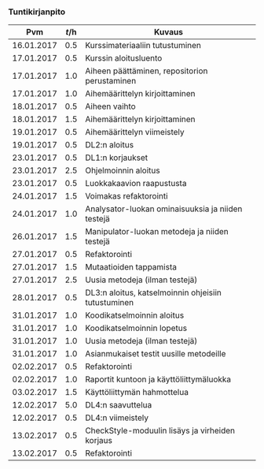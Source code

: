 ### Tuntikirjanpito
Pvm | *t*/h | Kuvaus
--------------- | ----- | ------
16.01.2017 | 0.5 | Kurssimateriaaliin tutustuminen
17.01.2017 | 0.5 | Kurssin aloitusluento
17.01.2017 | 1.0 | Aiheen päättäminen, repositorion perustaminen
17.01.2017 | 1.0 | Aihemäärittelyn kirjoittaminen
18.01.2017 | 0.5 | Aiheen vaihto
18.01.2017 | 1.5 | Aihemäärittelyn kirjoittaminen
19.01.2017 | 0.5 | Aihemäärittelyn viimeistely
19.01.2017 | 0.5 | DL2:n aloitus
23.01.2017 | 0.5 | DL1:n korjaukset
23.01.2017 | 2.5 | Ohjelmoinnin aloitus
23.01.2017 | 0.5 | Luokkakaavion raapustusta
24.01.2017 | 1.5 | Voimakas refaktorointi
24.01.2017 | 1.0 | Analysator-luokan ominaisuuksia ja niiden testejä
26.01.2017 | 1.5 | Manipulator-luokan metodeja ja niiden testejä
27.01.2017 | 0.5 | Refaktorointi
27.01.2017 | 1.5 | Mutaatioiden tappamista
27.01.2017 | 2.5 | Uusia metodeja (ilman testejä)
28.01.2017 | 0.5 | DL3:n aloitus, katselmoinnin ohjeisiin tutustuminen
31.01.2017 | 1.0 | Koodikatselmoinnin aloitus
31.01.2017 | 1.0 | Koodikatselmoinnin lopetus
31.01.2017 | 1.0 | Uusia metodeja (ilman testejä)
31.01.2017 | 1.0 | Asianmukaiset testit uusille metodeille
02.02.2017 | 0.5 | Refaktorointi
02.02.2017 | 1.0 | Raportit kuntoon ja käyttöliittymäluokka
03.02.2017 | 1.5 | Käyttöliittymän hahmottelua
12.02.2017 | 5.0 | DL4:n saavuttelua
12.02.2017 | 0.5 | DL4:n viimeistely
13.02.2017 | 0.5 | CheckStyle-moduulin lisäys ja virheiden korjaus
13.02.2017 | 0.5 | Refaktorointi
